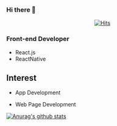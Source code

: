 ### Hi there 👋
  <div align=center>
	
  [![Hits](https://hits.seeyoufarm.com/api/count/incr/badge.svg?url=https%3A%2F%2Fgithub.com%2Fsoo9028)](https://hits.seeyoufarm.com) 
	
  </div>

### Front-end Developer

- React.js
- ReactNative

## Interest

- App Development
- Web Page Development

  <div align=center>
	
 [![Anurag's github stats](https://github-readme-stats.vercel.app/api?username=soo9028)](https://github.com/anuraghazra/github-readme-stats)
	
  </div>

